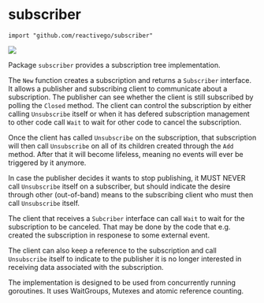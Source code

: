 # subscriber

    import "github.com/reactivego/subscriber"

[![](https://godoc.org/github.com/reactivego/subscriber?status.png)](http://godoc.org/github.com/reactivego/subscriber)

Package `subscriber` provides a subscription tree implementation.

The `New` function creates a subscription and returns a `Subscriber` interface.
It allows a publisher and subscribing client to communicate about a
subscription. The publisher can see whether the client is still subscribed
by polling the `Closed` method. The client can control the subscription
by either calling `Unsubscribe` itself or when it has defered subscription
management to other code call `Wait` to wait for other code to cancel the
subscription.

Once the client has called `Unsubscribe` on the subscription, that subscription
will then call `Unsubscribe` on all of its children created through the `Add`
method. After that it will become lifeless, meaning no events will ever be
triggered by it anymore.

In case the publisher decides it wants to stop publishing, it MUST NEVER
call `Unsubscribe` itself on a subscriber, but should indicate the desire
through other (out-of-band) means to the subscribing client who must then
call `Unsubscribe` itself.

The client that receives a `Subcriber` interface can call `Wait` to wait for
the subscription to be canceled. That may be done by the code that e.g.
created the subscription in responese to some external event.

The client can also keep a reference to the subscription and call
`Unsubscribe` itself to indicate to the publisher it is no longer interested
in receiving data associated with the subscription.

The implementation is designed to be used from concurrently running
goroutines. It uses WaitGroups, Mutexes and atomic reference counting.
